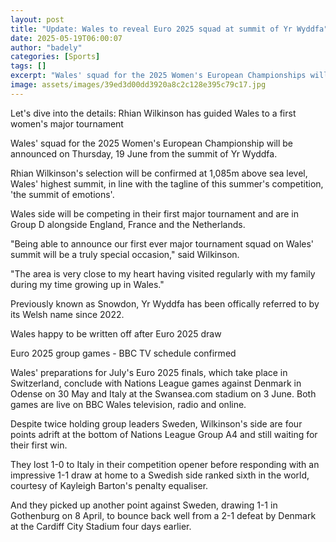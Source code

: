 ```yaml
---
layout: post
title: "Update: Wales to reveal Euro 2025 squad at summit of Yr Wyddfa"
date: 2025-05-19T06:00:07
author: "badely"
categories: [Sports]
tags: []
excerpt: "Wales' squad for the 2025 Women's European Championships will be announced on Thursday, 19 June from the summit of Yr Wyddfa."
image: assets/images/39ed3d00dd3920a8c2c128e395c79c17.jpg
---
```


Let's dive into the details: Rhian Wilkinson has guided Wales to a first women's major tournament

Wales' squad for the 2025 Women's European Championship will be announced on Thursday, 19 June from the summit of Yr Wyddfa.

Rhian Wilkinson's selection will be confirmed at 1,085m above sea level, Wales' highest summit, in line with the tagline of this summer's competition, 'the summit of emotions'.

Wales side will be competing in their first major tournament and are in Group D alongside England, France and the Netherlands.

"Being able to announce our first ever major tournament squad on Wales' summit will be a truly special occasion," said Wilkinson.

"The area is very close to my heart having visited regularly with my family during my time growing up in Wales."

Previously known as Snowdon, Yr Wyddfa has been offically referred to by its Welsh name since 2022.

Wales happy to be written off after Euro 2025 draw 

Euro 2025 group games - BBC TV schedule confirmed 

Wales' preparations for July's Euro 2025 finals, which take place in Switzerland, conclude with Nations League games against Denmark in Odense on 30 May and Italy at the Swansea.com stadium on 3 June. Both games are live on BBC Wales television, radio and online.

Despite twice holding group leaders Sweden, Wilkinson's side are four points adrift at the bottom of Nations League Group A4 and still waiting for their first win. 

They lost 1-0 to Italy in their competition opener before responding with an impressive 1-1 draw at home to a Swedish side ranked sixth in the world, courtesy of Kayleigh Barton's penalty equaliser. 

And they picked up another point against Sweden, drawing 1-1 in Gothenburg on 8 April, to bounce back well from a 2-1 defeat by Denmark at the Cardiff City Stadium four days earlier. 

